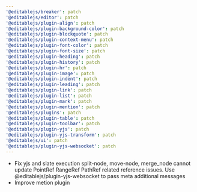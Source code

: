 ```yaml
---
'@editablejs/breaker': patch
'@editablejs/editor': patch
'@editablejs/plugin-align': patch
'@editablejs/plugin-background-color': patch
'@editablejs/plugin-blockquote': patch
'@editablejs/plugin-context-menu': patch
'@editablejs/plugin-font-color': patch
'@editablejs/plugin-font-size': patch
'@editablejs/plugin-heading': patch
'@editablejs/plugin-history': patch
'@editablejs/plugin-hr': patch
'@editablejs/plugin-image': patch
'@editablejs/plugin-indent': patch
'@editablejs/plugin-leading': patch
'@editablejs/plugin-link': patch
'@editablejs/plugin-list': patch
'@editablejs/plugin-mark': patch
'@editablejs/plugin-mention': patch
'@editablejs/plugins': patch
'@editablejs/plugin-table': patch
'@editablejs/plugin-toolbar': patch
'@editablejs/plugin-yjs': patch
'@editablejs/plugin-yjs-transform': patch
'@editablejs/ui': patch
'@editablejs/plugin-yjs-websocket': patch
---
```


- Fix yjs and slate execution split-node, move-node, merge_node cannot update PointRef RangeRef PathRef related reference issues. Use @editablejs/plugin-yjs-websocket to pass meta additional messages
- Improve metion plugin
